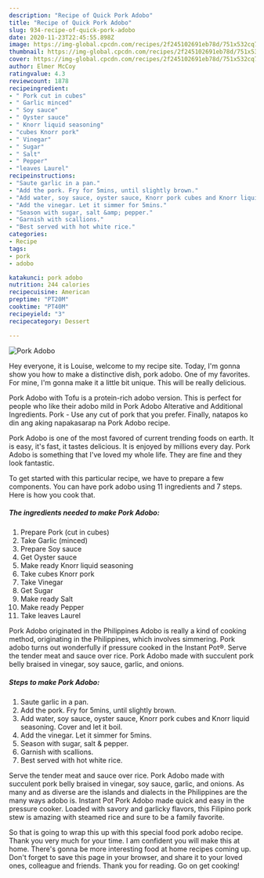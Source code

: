 ```yaml
---
description: "Recipe of Quick Pork Adobo"
title: "Recipe of Quick Pork Adobo"
slug: 934-recipe-of-quick-pork-adobo
date: 2020-11-23T22:45:55.898Z
image: https://img-global.cpcdn.com/recipes/2f245102691eb78d/751x532cq70/pork-adobo-recipe-main-photo.jpg
thumbnail: https://img-global.cpcdn.com/recipes/2f245102691eb78d/751x532cq70/pork-adobo-recipe-main-photo.jpg
cover: https://img-global.cpcdn.com/recipes/2f245102691eb78d/751x532cq70/pork-adobo-recipe-main-photo.jpg
author: Elmer McCoy
ratingvalue: 4.3
reviewcount: 1878
recipeingredient:
- " Pork cut in cubes"
- " Garlic minced"
- " Soy sauce"
- " Oyster sauce"
- " Knorr liquid seasoning"
- "cubes Knorr pork"
- " Vinegar"
- " Sugar"
- " Salt"
- " Pepper"
- "leaves Laurel"
recipeinstructions:
- "Saute garlic in a pan."
- "Add the pork. Fry for 5mins, until slightly brown."
- "Add water, soy sauce, oyster sauce, Knorr pork cubes and Knorr liquid seasoning. Cover and let it boil."
- "Add the vinegar. Let it simmer for 5mins."
- "Season with sugar, salt &amp; pepper."
- "Garnish with scallions."
- "Best served with hot white rice."
categories:
- Recipe
tags:
- pork
- adobo

katakunci: pork adobo 
nutrition: 244 calories
recipecuisine: American
preptime: "PT20M"
cooktime: "PT40M"
recipeyield: "3"
recipecategory: Dessert

---
```



![Pork Adobo](https://img-global.cpcdn.com/recipes/2f245102691eb78d/751x532cq70/pork-adobo-recipe-main-photo.jpg)

Hey everyone, it is Louise, welcome to my recipe site. Today, I'm gonna show you how to make a distinctive dish, pork adobo. One of my favorites. For mine, I'm gonna make it a little bit unique. This will be really delicious.

Pork Adobo with Tofu is a protein-rich adobo version. This is perfect for people who like their adobo mild in Pork Adobo Alterative and Additional Ingredients. Pork - Use any cut of pork that you prefer. Finally, natapos ko din ang aking napakasarap na Pork Adobo recipe.

Pork Adobo is one of the most favored of current trending foods on earth. It is easy, it's fast, it tastes delicious. It is enjoyed by millions every day. Pork Adobo is something that I've loved my whole life. They are fine and they look fantastic.


To get started with this particular recipe, we have to prepare a few components. You can have pork adobo using 11 ingredients and 7 steps. Here is how you cook that.

<!--inarticleads1-->

##### The ingredients needed to make Pork Adobo:

1. Prepare  Pork (cut in cubes)
1. Take  Garlic (minced)
1. Prepare  Soy sauce
1. Get  Oyster sauce
1. Make ready  Knorr liquid seasoning
1. Take cubes Knorr pork
1. Take  Vinegar
1. Get  Sugar
1. Make ready  Salt
1. Make ready  Pepper
1. Take leaves Laurel


Pork Adobo originated in the Philippines Adobo is really a kind of cooking method, originating in the Philippines, which involves simmering. Pork adobo turns out wonderfully if pressure cooked in the Instant Pot®. Serve the tender meat and sauce over rice. Pork Adobo made with succulent pork belly braised in vinegar, soy sauce, garlic, and onions. 

<!--inarticleads2-->

##### Steps to make Pork Adobo:

1. Saute garlic in a pan.
1. Add the pork. Fry for 5mins, until slightly brown.
1. Add water, soy sauce, oyster sauce, Knorr pork cubes and Knorr liquid seasoning. Cover and let it boil.
1. Add the vinegar. Let it simmer for 5mins.
1. Season with sugar, salt &amp; pepper.
1. Garnish with scallions.
1. Best served with hot white rice.


Serve the tender meat and sauce over rice. Pork Adobo made with succulent pork belly braised in vinegar, soy sauce, garlic, and onions. As many and as diverse are the islands and dialects in the Philippines are the many ways adobo is. Instant Pot Pork Adobo made quick and easy in the pressure cooker. Loaded with savory and garlicky flavors, this Filipino pork stew is amazing with steamed rice and sure to be a family favorite. 

So that is going to wrap this up with this special food pork adobo recipe. Thank you very much for your time. I am confident you will make this at home. There's gonna be more interesting food at home recipes coming up. Don't forget to save this page in your browser, and share it to your loved ones, colleague and friends. Thank you for reading. Go on get cooking!
